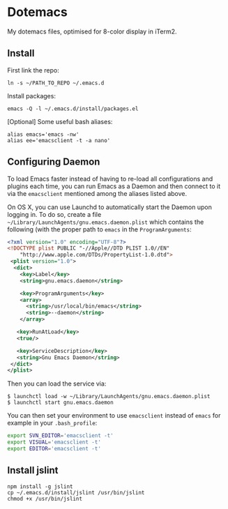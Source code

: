Dotemacs
====

My dotemacs files, optimised for 8-color display in iTerm2.

Install
----

First link the repo:

```
ln -s ~/PATH_TO_REPO ~/.emacs.d
```

Install packages:

```
emacs -Q -l ~/.emacs.d/install/packages.el
```

[Optional] Some useful bash aliases:

```
alias emacs='emacs -nw'
alias ee='emacsclient -t -a nano'
```

Configuring Daemon
----

To load Emacs faster instead of having to re-load all configurations
and plugins each time, you can run Emacs as a Daemon and then connect
to it via the `emacsclient` mentioned among the aliases listed above.

On OS X, you can use Launchd to automatically start the Daemon upon
logging in. To do so, create a file `~/Library/LaunchAgents/gnu.emacs.daemon.plist`
which contains the following (with the proper path to `emacs` in the
`ProgramArguments`:

```xml
<?xml version="1.0" encoding="UTF-8"?>
<!DOCTYPE plist PUBLIC "-//Apple//DTD PLIST 1.0//EN"
    "http://www.apple.com/DTDs/PropertyList-1.0.dtd">
 <plist version="1.0">
  <dict>
    <key>Label</key>
    <string>gnu.emacs.daemon</string>

    <key>ProgramArguments</key>
    <array>
      <string>/usr/local/bin/emacs</string>
      <string>--daemon</string>
    </array>

   <key>RunAtLoad</key>
   <true/>

   <key>ServiceDescription</key>
   <string>Gnu Emacs Daemon</string>
 </dict>
</plist>
```

Then you can load the service via:

```
$ launchctl load -w ~/Library/LaunchAgents/gnu.emacs.daemon.plist
$ launchctl start gnu.emacs.daemon
```

You can then set your environment to use `emacsclient` instead of `emacs`
for example in your `.bash_profile`:

```bash
export SVN_EDITOR='emacsclient -t'
export VISUAL='emacsclient -t'
export EDITOR='emacsclient -t'
```

Install jslint
----

```
npm install -g jslint
cp ~/.emacs.d/install/jslint /usr/bin/jslint
chmod +x /usr/bin/jslint
```
